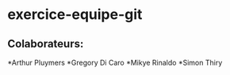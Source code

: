 # exercice-equipe-git

## Colaborateurs:


*Arthur Pluymers
*Gregory Di Caro
*Mikye Rinaldo
*Simon Thiry

